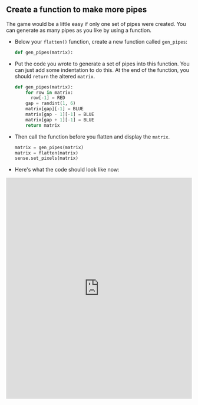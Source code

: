 ## Create a function to make more pipes

The game would be a little easy if only one set of pipes were created. You can generate as many pipes as you like by using a function.

- Below your `flatten()` function, create a new function called `gen_pipes`:

	```python
	def gen_pipes(matrix):
	```

- Put the code you wrote to generate a set of pipes into this function. You can just add some indentation to do this. At the end of the function, you should `return` the altered `matrix`.
  ```python
  def gen_pipes(matrix):
	  for row in matrix:
		row[-1] = RED
	  gap = randint(1, 6)
	  matrix[gap][-1] = BLUE
	  matrix[gap - 1][-1] = BLUE
	  matrix[gap + 1][-1] = BLUE
	  return matrix
  ```

- Then call the function before you flatten and display the `matrix`.

	```python
	matrix = gen_pipes(matrix)
	matrix = flatten(matrix)
	sense.set_pixels(matrix)
	```

- Here's what the code should look like now:

<iframe src="https://trinket.io/embed/python/f77f1ddd0e" width="100%" height="600" frameborder="0" marginwidth="0" marginheight="0" allowfullscreen></iframe>


